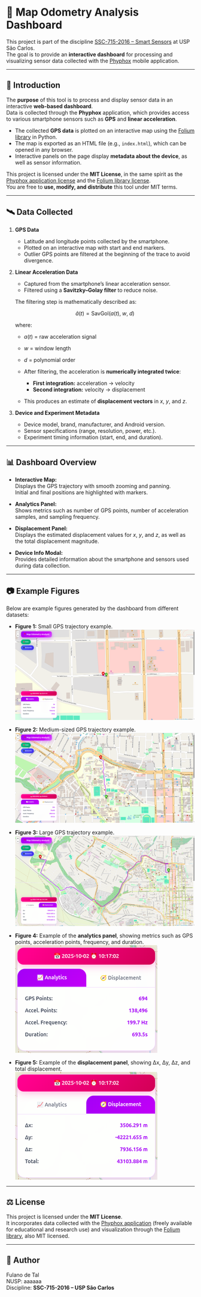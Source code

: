 # 📍 Map Odometry Analysis Dashboard

This project is part of the discipline [SSC-715-2016 – Smart Sensors](http://wiki.icmc.usp.br/index.php/SSC-715-2016(fosorio)) at USP São Carlos.  
The goal is to provide an **interactive dashboard** for processing and visualizing sensor data collected with the [Phyphox](https://phyphox.org/) mobile application.

---

## 🔎 Introduction

The **purpose** of this tool is to process and display sensor data in an interactive **web-based dashboard**.  
Data is collected through the **Phyphox** application, which provides access to various smartphone sensors such as **GPS** and **linear acceleration**.  

- The collected **GPS data** is plotted on an interactive map using the [Folium library](https://python-visualization.github.io/folium/) in Python.  
- The map is exported as an HTML file (e.g., `index.html`), which can be opened in any browser.  
- Interactive panels on the page display **metadata about the device**, as well as sensor information.  

This project is licensed under the **MIT License**, in the same spirit as the [Phyphox application license](https://phyphox.org/) and the [Folium library license](https://github.com/python-visualization/folium/blob/main/LICENSE).  
You are free to **use, modify, and distribute** this tool under MIT terms.

---

## 🛰️ Data Collected

1. **GPS Data**  
   - Latitude and longitude points collected by the smartphone.  
   - Plotted on an interactive map with start and end markers.  
   - Outlier GPS points are filtered at the beginning of the trace to avoid divergence.

2. **Linear Acceleration Data**  
   - Captured from the smartphone’s linear acceleration sensor.  
   - Filtered using a **Savitzky–Golay filter** to reduce noise.  

   The filtering step is mathematically described as:  

   $$
   \hat{a}(t) = \text{SavGol}(a(t), \; w, \; d)
   $$  

   where:  
   - $a(t)$ = raw acceleration signal  
   - $w$ = window length  
   - $d$ = polynomial order  

   - After filtering, the acceleration is **numerically integrated twice**:  
     - **First integration:** acceleration → velocity  
     - **Second integration:** velocity → displacement  

   - This produces an estimate of **displacement vectors** in $x$, $y$, and $z$.

3. **Device and Experiment Metadata**  
   - Device model, brand, manufacturer, and Android version.  
   - Sensor specifications (range, resolution, power, etc.).  
   - Experiment timing information (start, end, and duration).

---

## 📊 Dashboard Overview

- **Interactive Map:**  
  Displays the GPS trajectory with smooth zooming and panning.  
  Initial and final positions are highlighted with markers.

- **Analytics Panel:**  
  Shows metrics such as number of GPS points, number of acceleration samples, and sampling frequency.

- **Displacement Panel:**  
  Displays the estimated displacement values for $x$, $y$, and $z$, as well as the total displacement magnitude.

- **Device Info Modal:**  
  Provides detailed information about the smartphone and sensors used during data collection.

---

## 📷 Example Figures

Below are example figures generated by the dashboard from different datasets:

- **Figure 1:** Small GPS trajectory example.  
  ![Figure 1](./images/small_example.png)

- **Figure 2:** Medium-sized GPS trajectory example.  
  ![Figure 2](./images/medium_example.png)

- **Figure 3:** Large GPS trajectory example.  
  ![Figure 3](./images/big_example.png)

- **Figure 4:** Example of the **analytics panel**, showing metrics such as GPS points, acceleration points, frequency, and duration.  
  ![Figure 4](./images/analytics.png)

- **Figure 5:** Example of the **displacement panel**, showing Δx, Δy, Δz, and total displacement.  
  ![Figure 5](./images/displacement.png)

---

## ⚖️ License

This project is licensed under the **MIT License**.  
It incorporates data collected with the [Phyphox application](https://phyphox.org/) (freely available for educational and research use) and visualization through the [Folium library](https://python-visualization.github.io/folium/), also MIT licensed.

---

## 📌 Author

Fulano de Tal  
NUSP: aaaaaa  
Discipline: **SSC-715-2016 – USP São Carlos**
